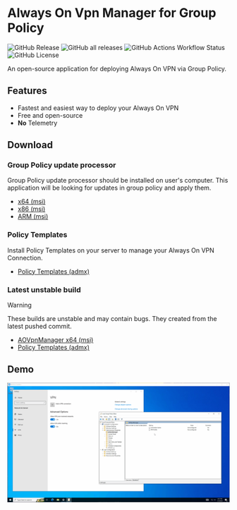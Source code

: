 #  Always On Vpn Manager for Group Policy

![GitHub Release](https://img.shields.io/github/v/release/rinrab/aovpn-manager)
![GitHub all releases](https://img.shields.io/github/downloads/rinrab/aovpn-manager/total)
![GitHub Actions Workflow Status](https://img.shields.io/github/actions/workflow/status/rinrab/aovpn-manager/build.yml)
![GitHub License](https://img.shields.io/github/license/rinrab/aovpn-manager)

An open-source application for deploying Always On VPN via Group Policy.

## Features
- Fastest and easiest way to deploy your Always On VPN
- Free and open-source
- **No** Telemetry

## Download

### Group Policy update processor

Group Policy update processor should be installed on user's computer. This application will be looking for updates in group policy and apply them.

- [x64 (msi)](https://github.com/rinrab/aovpn-manager/releases/latest/download/AOVpnManager-x64.msi)
- [x86 (msi)](https://github.com/rinrab/aovpn-manager/releases/latest/download/AOVpnManager-x86.msi)
- [ARM (msi)](https://github.com/rinrab/aovpn-manager/releases/latest/download/AOVpnManager-arm64.msi)

### Policy Templates

Install Policy Templates on your server to manage your Always On VPN Connection.

- [Policy Templates (admx)](https://github.com/rinrab/aovpn-manager/releases/latest/download/PolicyTemplates.zip)

### Latest unstable build

> [!WARNING]
> These builds are unstable and may contain bugs. They created from the latest pushed commit.
>
> - [AOVpnManager x64 (msi)](https://nightly.link/rinrab/aovpn-manager/workflows/build/master/AOVpnManager-x64.zip)
> - [Policy Templates (admx)](https://nightly.link/rinrab/aovpn-manager/workflows/build/master/Policy%20Templates.zip)

## Demo

![](www/demo.gif)
